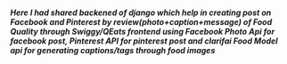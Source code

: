 ##### Here I had shared backened of django which help in creating post on Facebook and Pinterest by review(photo+caption+message) of Food Quality through Swiggy/QEats frontend using Facebook Photo Api for facebook post, Pinterest API for pinterest post and clarifai Food Model api for generating captions/tags through food images
